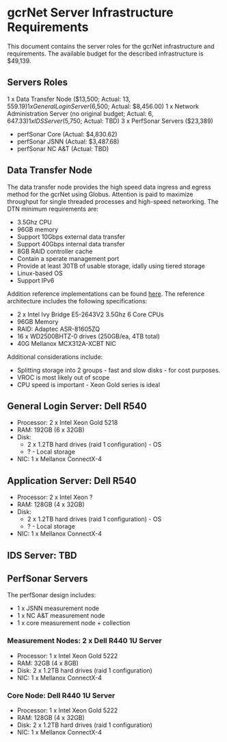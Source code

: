 # gcrNet Server Infrastructure Requirements

This document contains the server roles for the gcrNet infrastructure and requirements. The available budget for the described infrastructure is $49,139.

## Servers Roles

1 x Data Transfer Node ($13,500; Actual: $13,559.19)
1 x General Login Server ($6,500; Actual: $8,456.00)
1 x Network Administration Server (no original budget; Actual: $6,647.33)
1 x IDS Server ($5,750; Actual: TBD)
3 x PerfSonar Servers ($23,389)
- perfSonar Core (Actual: $4,830.62)
- perfSonar JSNN (Actual: $3,487.68)
- perfSonar NC A&T (Actual: TBD)

## Data Transfer Node

The data transfer node provides the high speed data ingress and egress method for the gcrNet using Globus. Attention is paid to maximize throughput for single threaded processes and high-speed networking. The DTN minimum requirements are:

- 3.5Ghz CPU
- 96GB memory
- Support 10Gbps external data transfer
- Support 40Gbps internal data transfer
- 8GB RAID controller cache
- Contain a sperate management port
- Provide at least 30TB of usable storage, idally using tiered storage
- Linux-based OS
- Support IPv6

Addition reference implementations can be found [here](https://fasterdata.es.net/science-dmz/DTN/reference-implementation/). The reference architecture includes the following specifications:

- 2 x Intel Ivy Bridge E5-2643V2 3.5Ghz 6 Core CPUs
- 96GB Memory
- RAID: Adaptec ASR-81605ZQ
- 16 x WD2500BHTZ-0 drives (250GB/ea, 4TB total)
- 40G Mellanox MCX312A-XCBT NIC

Additional considerations include:

- Splitting storage into 2 groups - fast and slow disks - for cost purposes.
- VROC is most likely out of scope
- CPU speed is important - Xeon Gold series is ideal

## General Login Server: Dell R540

- Processor: 2 x Intel Xeon Gold 5218
- RAM: 192GB (6 x 32GB)
- Disk: 
  - 2 x 1.2TB hard drives (raid 1 configuration) - OS
  - ? - Local storage
- NIC: 1 x Mellanox ConnectX-4

## Application Server: Dell R540    

- Processor: 2 x Intel Xeon ?
- RAM: 128GB (4 x 32GB)
- Disk: 
  - 2 x 1.2TB hard drives (raid 1 configuration) - OS
  - ? - Local storage
- NIC: 1 x Mellanox ConnectX-4

## IDS Server: TBD

## PerfSonar Servers

The perfSonar design includes:

- 1 x JSNN measurement node
- 1 x NC A&T measurement node
- 1 x core measurement node + collection

### Measurement Nodes: 2 x Dell R440 1U Server

- Processor: 1 x Intel Xeon Gold 5222
- RAM: 32GB (4 x 8GB)
- Disk: 2 x 1.2TB hard drives (raid 1 configuration)
- NIC: 1 x Mellanox ConnectX-4

### Core Node: Dell R440 1U Server

- Processor: 1 x Intel Xeon Gold 5222
- RAM: 128GB (4 x 32GB)
- Disk: 2 x 1.2TB hard drives (raid 1 configuration)
- NIC: 1 x Mellanox ConnectX-4
